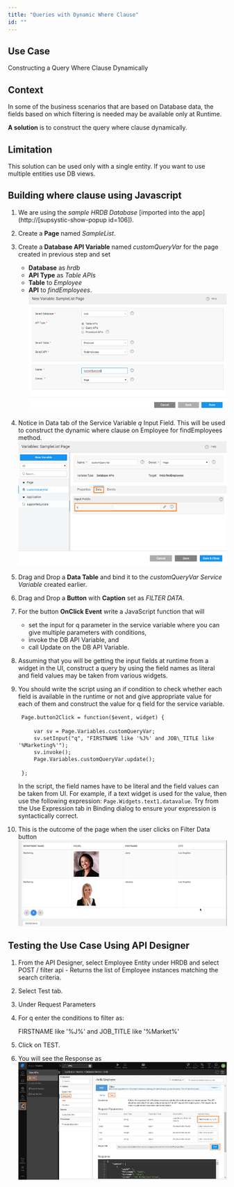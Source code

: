 ```yaml
---
title: "Queries with Dynamic Where Clause"
id: ""
---
```


## Use Case

Constructing a Query Where Clause Dynamically

## Context

In some of the business scenarios that are based on Database data, the fields based on which filtering is needed may be available only at Runtime.

**A solution** is to construct the query where clause dynamically.

## Limitation

This solution can be used only with a single entity. If you want to use multiple entities use DB views.

## Building where clause using Javascript

1. We are using the _sample HRDB Database_ [imported into the app](http://[supsystic-show-popup id=106]).
2. Create a **Page** named _SampleList_.
3. Create a **Database API Variable** named _customQueryVar_ for the page created in previous step and set
    - **Database** as _hrdb_
    - **API Type** as _Table APIs_
    - **Table** to _Employee_
    - **API** to _findEmployees_. [![](../assets/dynamic_query1.png)](../assets/dynamic_query1.png)
4. Notice in Data tab of the Service Variable _q_ Input Field. This will be used to construct the dynamic where clause on Employee for findEmployees method. [![](../assets/dynamic_query2.png)](../assets/dynamic_query2.png)
5. Drag and Drop a **Data Table** and bind it to the _customQueryVar Service Variable_ created earlier.
6. Drag and Drop a **Button** with **Caption** set as _FILTER DATA_.
7. For the button **OnClick Event** write a JavaScript function that will
    - set the input for q parameter in the service variable where you can give multiple parameters with conditions,
    - invoke the DB API Variable, and
    - call Update on the DB API Variable.
8. Assuming that you will be getting the input fields at runtime from a widget in the UI, construct a query by using the field names as literal and field values may be taken from various widgets.
9. You should write the script using an if condition to check whether each field is available in the runtime or not and give appropriate value for each of them and construct the value for q field for the service variable.
    
        Page.button2Click = function($event, widget) {
    
            var sv = Page.Variables.customQueryVar;
            sv.setInput("q", "FIRSTNAME like '%J%' and JOB\_TITLE like '%Marketing%'");
            sv.invoke();
            Page.Variables.customQueryVar.update();
    
        };
    
    In the script, the field names have to be literal and the field values can be taken from UI. For example, if a text widget is used for the value, then use the following expression: `Page.Widgets.text1.datavalue`. Try from the Use Expression tab in Binding dialog to ensure your expression is syntactically correct.
10. This is the outcome of the page when the user clicks on Filter Data button [![](../assets/dynamic_query5.png)](../assets/dynamic_query5.png)

## Testing the Use Case Using API Designer

1. From the API Designer, select Employee Entity under HRDB and select POST / filter api - Returns the list of Employee instances matching the search criteria.
2. Select Test tab.
3. Under Request Parameters
4. For q enter the conditions to filter as:
    
    FIRSTNAME like '%J%' and JOB\_TITLE like '%Market%'
    
5. Click on TEST.
6. You will see the Response as [![](../assets/dynamic_query6.png)](../assets/dynamic_query6.png)
